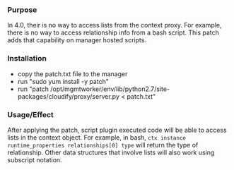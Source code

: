 ### Purpose

In 4.0, their is no way to access lists from the context proxy.  For example, there is no way to access relationship info from a bash script.  This patch adds that capability on manager hosted scripts.

### Installation

* copy the patch.txt file to the manager
* run "sudo yum install -y patch"
* run "patch /opt/mgmtworker/env/lib/python2.7/site-packages/cloudify/proxy/server.py < patch.txt"

### Usage/Effect

After applying the patch, script plugin executed code will be able to access lists in the context object.  For example, in bash, `ctx instance runtime_properties relationships[0] type` will return the type of relationship.  Other data structures that involve lists will also work using subscript notation.
